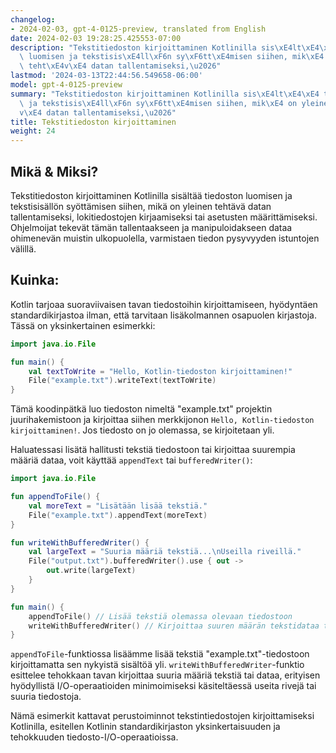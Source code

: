 ```yaml
---
changelog:
- 2024-02-03, gpt-4-0125-preview, translated from English
date: 2024-02-03 19:28:25.425553-07:00
description: "Tekstitiedoston kirjoittaminen Kotlinilla sis\xE4lt\xE4\xE4 tiedoston\
  \ luomisen ja tekstisis\xE4ll\xF6n sy\xF6tt\xE4misen siihen, mik\xE4 on yleinen\
  \ teht\xE4v\xE4 datan tallentamiseksi,\u2026"
lastmod: '2024-03-13T22:44:56.549658-06:00'
model: gpt-4-0125-preview
summary: "Tekstitiedoston kirjoittaminen Kotlinilla sis\xE4lt\xE4\xE4 tiedoston luomisen\
  \ ja tekstisis\xE4ll\xF6n sy\xF6tt\xE4misen siihen, mik\xE4 on yleinen teht\xE4\
  v\xE4 datan tallentamiseksi,\u2026"
title: Tekstitiedoston kirjoittaminen
weight: 24
---
```


## Mikä & Miksi?
Tekstitiedoston kirjoittaminen Kotlinilla sisältää tiedoston luomisen ja tekstisisällön syöttämisen siihen, mikä on yleinen tehtävä datan tallentamiseksi, lokitiedostojen kirjaamiseksi tai asetusten määrittämiseksi. Ohjelmoijat tekevät tämän tallentaakseen ja manipuloidakseen dataa ohimenevän muistin ulkopuolella, varmistaen tiedon pysyvyyden istuntojen välillä.

## Kuinka:
Kotlin tarjoaa suoraviivaisen tavan tiedostoihin kirjoittamiseen, hyödyntäen standardikirjastoa ilman, että tarvitaan lisäkolmannen osapuolen kirjastoja. Tässä on yksinkertainen esimerkki:

```kotlin
import java.io.File

fun main() {
    val textToWrite = "Hello, Kotlin-tiedoston kirjoittaminen!"
    File("example.txt").writeText(textToWrite)
}
```
Tämä koodinpätkä luo tiedoston nimeltä "example.txt" projektin juurihakemistoon ja kirjoittaa siihen merkkijonon `Hello, Kotlin-tiedoston kirjoittaminen!`. Jos tiedosto on jo olemassa, se kirjoitetaan yli.

Haluatessasi lisätä hallitusti tekstiä tiedostoon tai kirjoittaa suurempia määriä dataa, voit käyttää `appendText` tai `bufferedWriter()`:

```kotlin
import java.io.File

fun appendToFile() {
    val moreText = "Lisätään lisää tekstiä."
    File("example.txt").appendText(moreText)
}

fun writeWithBufferedWriter() {
    val largeText = "Suuria määriä tekstiä...\nUseilla riveillä."
    File("output.txt").bufferedWriter().use { out ->
        out.write(largeText)
    }
}

fun main() {
    appendToFile() // Lisää tekstiä olemassa olevaan tiedostoon
    writeWithBufferedWriter() // Kirjoittaa suuren määrän tekstidataa tehokkaasti
}
```

`appendToFile`-funktiossa lisäämme lisää tekstiä "example.txt"-tiedostoon kirjoittamatta sen nykyistä sisältöä yli. `writeWithBufferedWriter`-funktio esittelee tehokkaan tavan kirjoittaa suuria määriä tekstiä tai dataa, erityisen hyödyllistä I/O-operaatioiden minimoimiseksi käsiteltäessä useita rivejä tai suuria tiedostoja.

Nämä esimerkit kattavat perustoiminnot tekstintiedostojen kirjoittamiseksi Kotlinilla, esitellen Kotlinin standardikirjaston yksinkertaisuuden ja tehokkuuden tiedosto-I/O-operaatioissa.
